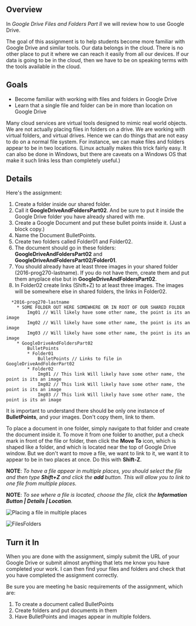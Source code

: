 ## Overview

In *Google Drive Files and Folders Part II* we will review how to use Google Drive.

The goal of this assignment is to help students become more familiar with Google Drive and similar tools. Our data belongs in the cloud. There is no other place to put it where we can reach it easily from all our devices. If our data is going to be in the cloud, then we have to be on speaking terms with the tools available in the cloud.

Goals
-----

- Become familiar with working with files and folders in Google Drive
- Learn that a single file and folder can be in more than location on Google Drive

Many cloud services are virtual tools designed to mimic real world objects. We are not actually placing files in folders on a drive. We are working with virtual folders, and virtual drives. Hence we can do things that are not easy to do on a normal file system. For instance, we can make files and folders appear to be in two locations. (Linux actually makes this trick fairly easy. It can also be done in Windows, but there are caveats on a Windows OS that make it such links less than completely useful.)

Details
-------

Here's the assignment:

1. Create a folder inside our shared folder.
1. Call it **GoogleDriveAndFoldersPart02**. And be sure to put it inside the Google Drive folder you have already shared with me.
2. Create a Google Document and put these bullet points inside it. (Just a block copy.)
3. Name the Document BulletPoints.
4. Create two folders called Folder01 and Folder02.
5. The document should go in these folders: **GoogleDriveAndFoldersPart02** and **GoogleDriveAndFoldersPart02/Folder01**.
6. You should already have at least three images in your shared folder (2016-prog270-lastname). If you do not have them, create them and put them anyplace else but in **GoogleDriveAndFoldersPart02**.
7. In Folder02 create links (Shift+Z) to at least three images. The images will be somewhere else in shared folders, the links in Folder02.

```
  *2016-prog270-lastname
    * SOME FOLDER OUT HERE SOMEWHERE OR IN ROOT OF OUR SHARED FOLDER
        Img01 // Will likely have some other name, the point is its an image
        Img02 // Will likely have some other name, the point is its an image
        Img03 // Will likely have some other name, the point is its an image
    * GoogleDriveAndFoldersPart02
        BulletPoints
        * Folder01
            BulletPoints // Links to file in GoogleDriveAndFolderPart02
        * Folder02
            Img01 // This link Will likely have some other name, the point is its an image
            Img02 // This link Will likely have some other name, the point is its an image
            Img03 // This link Will likely have some other name, the point is its an image
```

It is important to understand there should be only one instance of **BulletPoints**, and your images. Don't copy them, link to them.

To place a document in one folder, simply navigate to that folder and create the document inside it. To move it from one folder to another, put a check mark in front of the file or folder, then click the **Move To** icon, which is shaped like a folder, and which is located near the top of Google Drive window. But we don't want to move a file, we want to link to it, we want it to appear to be in two places at once. Do this with **Shift-Z**.

**NOTE**: *To have a file appear in multiple places, you should select the file and then type **Shift+Z** and click the **add** button. This will allow you to link to one file from multiple places.*

**NOTE**: *To see where a file is located, choose the file, click the **Information Button | Details | Location**.*

![Placing a file in multiple places](https://s3.amazonaws.com/bucket01.elvenware.com/images/google-drive-folders-01.jpg)

![FilesFolders](http://elvenware.com/charlie/os/Android/images/GoogleDriveFilesFolders01.png)

Turn it In
----------

When you are done with the assignment, simply submit the URL of your Google Drive or submit almost anything that lets me know you have completed your work. I can then find your files and folders and check that you have completed the assignment correctly.

Be sure you are meeting he basic requirements of the assignment, which are:

1) To create a document called BulletPoints
2) Create folders and put documents in them
3) Have BulletPoints and images appear in multiple folders.
